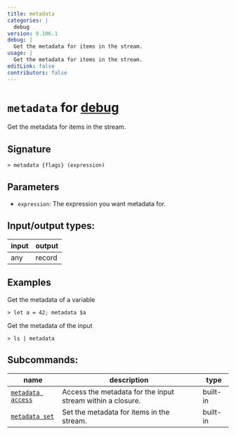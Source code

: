 ```yaml
---
title: metadata
categories: |
  debug
version: 0.106.1
debug: |
  Get the metadata for items in the stream.
usage: |
  Get the metadata for items in the stream.
editLink: false
contributors: false
---
```

<!-- This file is automatically generated. Please edit the command in https://github.com/nushell/nushell instead. -->

# `metadata` for [debug](/commands/categories/debug.md)

<div class='command-title'>Get the metadata for items in the stream.</div>

## Signature

```> metadata {flags} (expression)```

## Parameters

 -  `expression`: The expression you want metadata for.


## Input/output types:

| input | output |
| ----- | ------ |
| any   | record |
## Examples

Get the metadata of a variable
```nu
> let a = 42; metadata $a

```

Get the metadata of the input
```nu
> ls | metadata

```


## Subcommands:

| name                                                   | description                                                | type     |
| ------------------------------------------------------ | ---------------------------------------------------------- | -------- |
| [`metadata access`](/commands/docs/metadata_access.md) | Access the metadata for the input stream within a closure. | built-in |
| [`metadata set`](/commands/docs/metadata_set.md)       | Set the metadata for items in the stream.                  | built-in |